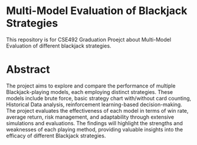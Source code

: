 # Multi-Model Evaluation of Blackjack Strategies

This repository is for CSE492 Graduation Proejct about Multi-Model Evaluation of different blackjack strategies.

# Abstract

The project aims to explore and compare the performance of multiple Blackjack-playing models, each employing distinct strategies. These models include brute force, basic strategy chart with/without card counting, Historical Data analysis, reinforcement learning-based decision-making. The project evaluates the effectiveness of each model in terms of win rate, average return, risk management, and adaptability through extensive simulations and evaluations. The findings will highlight the strengths and weaknesses of each playing method, providing valuable insights into the efficacy of different Blackjack strategies.